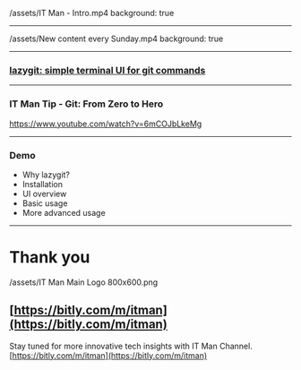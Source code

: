 
/assets/IT Man - Intro.mp4
background: true

---

/assets/New content every Sunday.mp4
background: true

---
### [lazygit: simple terminal UI for git commands](https://github.com/jesseduffield/lazygit)

---

### IT Man Tip - Git: From Zero to Hero

https://www.youtube.com/watch?v=6mCOJbLkeMg

---

### Demo
- Why lazygit?
- Installation
- UI overview
- Basic usage
- More advanced usage

---

# Thank you

/assets/IT Man Main Logo 800x600.png
## [https://bitly.com/m/itman](https://bitly.com/m/itman)


Stay tuned for more innovative tech insights with IT Man Channel.
[https://bitly.com/m/itman](https://bitly.com/m/itman)
